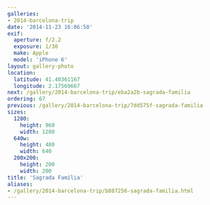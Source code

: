 ```yaml
---
galleries:
- 2014-barcelona-trip
date: '2014-11-23 16:06:50'
exif:
  aperture: f/2.2
  exposure: 1/30
  make: Apple
  model: 'iPhone 6'
layout: gallery-photo
location:
  latitude: 41.40361167
  longitude: 2.17569667
next: /gallery/2014-barcelona-trip/eba2a2b-sagrada-familia
ordering: 67
previous: /gallery/2014-barcelona-trip/7dd575f-sagrada-familia
sizes:
  1280:
    height: 960
    width: 1280
  640w:
    height: 480
    width: 640
  200x200:
    height: 200
    width: 200
title: 'Sagrada Família'
aliases:
- /gallery/2014-barcelona-trip/b887256-sagrada-familia.html
---
```


